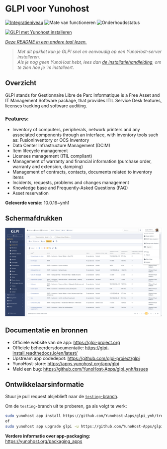 <!--
NB: Deze README is automatisch gegenereerd door <https://github.com/YunoHost/apps/tree/master/tools/readme_generator>
Hij mag NIET handmatig aangepast worden.
-->

# GLPI voor Yunohost

[![Integratieniveau](https://dash.yunohost.org/integration/glpi.svg)](https://ci-apps.yunohost.org/ci/apps/glpi/) ![Mate van functioneren](https://ci-apps.yunohost.org/ci/badges/glpi.status.svg) ![Onderhoudsstatus](https://ci-apps.yunohost.org/ci/badges/glpi.maintain.svg)

[![GLPI met Yunohost installeren](https://install-app.yunohost.org/install-with-yunohost.svg)](https://install-app.yunohost.org/?app=glpi)

*[Deze README in een andere taal lezen.](./ALL_README.md)*

> *Met dit pakket kun je GLPI snel en eenvoudig op een YunoHost-server installeren.*  
> *Als je nog geen YunoHost hebt, lees dan [de installatiehandleiding](https://yunohost.org/install), om te zien hoe je 'm installeert.*

## Overzicht

GLPI stands for Gestionnaire Libre de Parc Informatique is a Free Asset and IT Management Software package, that provides ITIL Service Desk features, licenses tracking and software auditing.

### Features:

- Inventory of computers, peripherals, network printers and any associated components through an interface, with inventory tools such as: FusionInventory or OCS Inventory
- Data Center Infrastructure Management (DCIM)
- Item lifecycle management
- Licenses management (ITIL compliant)
- Management of warranty and financial information (purchase order, warranty and extension, damping)
- Management of contracts, contacts, documents related to inventory items
- Incidents, requests, problems and changes management
- Knowledge base and Frequently-Asked Questions (FAQ)
- Asset reservation


**Geleverde versie:** 10.0.16~ynh1

## Schermafdrukken

![Schermafdrukken van GLPI](./doc/screenshots/screenshot.png)

## Documentatie en bronnen

- Officiele website van de app: <https://glpi-project.org>
- Officiele beheerdersdocumentatie: <https://glpi-install.readthedocs.io/en/latest/>
- Upstream app codedepot: <https://github.com/glpi-project/glpi>
- YunoHost-store: <https://apps.yunohost.org/app/glpi>
- Meld een bug: <https://github.com/YunoHost-Apps/glpi_ynh/issues>

## Ontwikkelaarsinformatie

Stuur je pull request alsjeblieft naar de [`testing`-branch](https://github.com/YunoHost-Apps/glpi_ynh/tree/testing).

Om de `testing`-branch uit te proberen, ga als volgt te werk:

```bash
sudo yunohost app install https://github.com/YunoHost-Apps/glpi_ynh/tree/testing --debug
of
sudo yunohost app upgrade glpi -u https://github.com/YunoHost-Apps/glpi_ynh/tree/testing --debug
```

**Verdere informatie over app-packaging:** <https://yunohost.org/packaging_apps>
